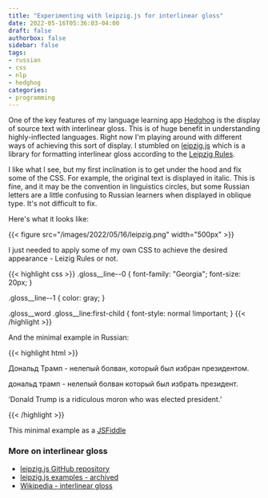 ```yaml
---
title: "Experimenting with leipzig.js for interlinear gloss"
date: 2022-05-16T05:36:03-04:00
draft: false
authorbox: false
sidebar: false
tags:
- russian
- css
- nlp
- hedghog
categories:
- programming
---
```

One of the key features of my language learning app [Hedghog](/2022/05/15/hedghog-and-interlinear-lemmas/) is the display of source text with interlinear gloss. This is of huge benefit in understanding highly-inflected languages. Right now I'm playing around with different ways of achieving this sort of display. I stumbled on [leipzig.js](https://github.com/bdchauvette/leipzig.js) which is a library for formatting interlinear gloss according to the [Leipzig Rules](https://www.eva.mpg.de/lingua/pdf/Glossing-Rules.pdf).

I like what I see, but my first inclination is to get under the hood and fix some of the CSS. For example, the original text is displayed in italic. This is fine, and it may be the convention in linguistics circles, but some Russian letters are a little confusing to Russian learners when displayed in oblique type. It's not difficult to fix.

Here's what it looks like:

{{< figure src="/images/2022/05/16/leipzig.png" width="500px" >}}

I just needed to apply some of my own CSS to achieve the desired appearance - Leizig Rules or not.

{{< highlight css >}}
.gloss__line--0 {
    font-family: "Georgia";
    font-size: 20px;
}

.gloss__line--1 {
    color: gray;
}

.gloss__word .gloss__line:first-child {
    font-style: normal !important;
}
{{< /highlight >}}

And the minimal example in Russian:

{{< highlight html >}}
<html>

  <head>
    <link rel="stylesheet" href="//cdn.jsdelivr.net/npm/leipzig@latest/dist/leipzig.min.css">
  </head>

  <body>
    <div data-gloss>
      <p>Дональд Трамп - нелепый болван, который был избран президентом.</p>
      <p>дональд трамп - нелепый болван который был избрать президент.</p>
      <p>‘Donald Trump is a ridiculous moron who was elected president.’</p>
    </div>
    <script src="//cdn.jsdelivr.net/npm/leipzig@latest/dist/leipzig.min.js"></script>
    <script>
      document.addEventListener('DOMContentLoaded', function() {
        var glosser = Leipzig();
        glosser.gloss();
      });
    </script>
  </body>
</html>
{{< /highlight >}}

This minimal example as a [JSFiddle](https://jsfiddle.net/OjisanSeiuchi/6tvpbwmx/39/)

### More on interlinear gloss

- [leipzig.js GitHub repository](https://github.com/bdchauvette/leipzig.js/)
- [leipzig.js examples - archived](https://web.archive.org/web/20190723212125/https://bdchauvette.net/leipzig.js/examples/)
- [Wikipedia - interlinear gloss](https://en.wikipedia.org/wiki/Interlinear_gloss)

